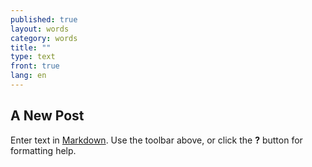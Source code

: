```yaml
---
published: true
layout: words
category: words
title: ""
type: text
front: true
lang: en
---
```


## A New Post

Enter text in [Markdown](http://daringfireball.net/projects/markdown/). Use the toolbar above, or click the **?** button for formatting help.
